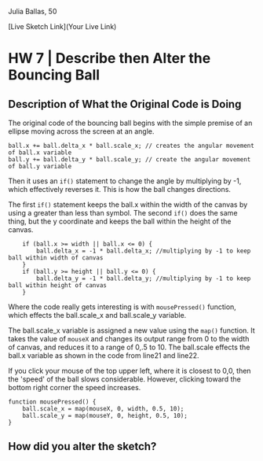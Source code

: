 Julia Ballas, 50

[Live Sketch Link](Your Live Link)


# HW 7 | Describe then Alter the Bouncing Ball

## Description of What the Original Code is Doing

<!--
--This is a Comment Block--

Please describe what the original code is doing.

Why is it working the way it is?
What does each line do?
How can you make the ball change direction?

-->
The original code of the bouncing ball begins with the simple premise of an ellipse moving across the screen at an angle.

```JS
ball.x += ball.delta_x * ball.scale_x; // creates the angular movement of ball.x variable
ball.y += ball.delta_y * ball.scale_y; // create the angular movement of ball.y variable
```

 Then it uses an `if()` statement to change the angle by multiplying by -1, which effectively reverses it. This is how the ball changes directions.

 The first `if()` statement keeps the ball.x within the width of the canvas by using a greater than less than symbol. The second `if()` does the same thing, but the y coordinate and keeps the ball within the height of the canvas.

```JS
    if (ball.x >= width || ball.x <= 0) {
        ball.delta_x = -1 * ball.delta_x; //multiplying by -1 to keep ball within width of canvas
    }
    if (ball.y >= height || ball.y <= 0) {
        ball.delta_y = -1 * ball.delta_y; //multiplying by -1 to keep ball within height of canvas
    }
```

Where the code really gets interesting is with `mousePressed()` function, which effects the ball.scale_x and ball.scale_y variable.

 The ball.scale_x variable is assigned a new value using the `map()` function. It takes the value of `mouseX` and changes its output range from 0 to the width of canvas, and reduces it to a range of 0,.5 to 10. The ball.scale effects the ball.x variable as shown in the code from line21 and line22.

If you click your mouse of the top upper left, where it is closest to 0,0, then the 'speed' of the ball slows considerable. However, clicking toward the bottom right corner the speed increases.

```JS
function mousePressed() {
    ball.scale_x = map(mouseX, 0, width, 0.5, 10);
    ball.scale_y = map(mouseY, 0, height, 0.5, 10);
}
```

## How did you alter the sketch?

<!--
Please describe how and why you changed the sketch?
-->
